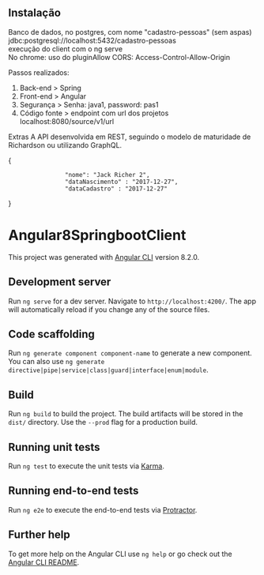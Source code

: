 ## Instalação
Banco de dados, no postgres, com nome "cadastro-pessoas" (sem aspas) jdbc:postgresql://localhost:5432/cadastro-pessoas</br>
execução do client com o ng serve</br>
No chrome: uso do pluginAllow CORS: Access-Control-Allow-Origin


Passos realizados:
1) Back-end > Spring
2) Front-end > Angular
3) Segurança > Senha: java1, password: pas1 
5) Código fonte > endpoint com url dos projetos localhost:8080/source/v1/url

Extras
A API desenvolvida em REST, seguindo o modelo de maturidade de Richardson ou utilizando GraphQL.




 {
                   
                    "nome": "Jack Richer 2",
                    "dataNascimento" : "2017-12-27",
                    "dataCadastro" : "2017-12-27"

}


# Angular8SpringbootClient

This project was generated with [Angular CLI](https://github.com/angular/angular-cli) version 8.2.0.

## Development server

Run `ng serve` for a dev server. Navigate to `http://localhost:4200/`. The app will automatically reload if you change any of the source files.

## Code scaffolding

Run `ng generate component component-name` to generate a new component. You can also use `ng generate directive|pipe|service|class|guard|interface|enum|module`.

## Build

Run `ng build` to build the project. The build artifacts will be stored in the `dist/` directory. Use the `--prod` flag for a production build.

## Running unit tests

Run `ng test` to execute the unit tests via [Karma](https://karma-runner.github.io).

## Running end-to-end tests

Run `ng e2e` to execute the end-to-end tests via [Protractor](http://www.protractortest.org/).

## Further help

To get more help on the Angular CLI use `ng help` or go check out the [Angular CLI README](https://github.com/angular/angular-cli/blob/master/README.md).


